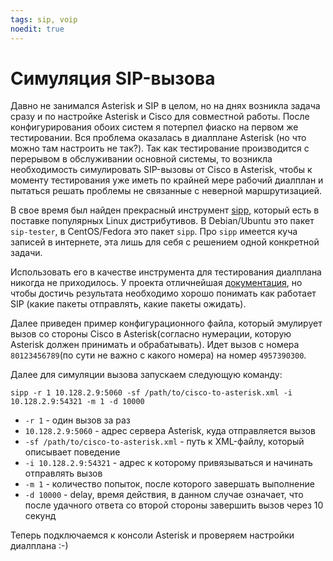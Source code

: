 ```yaml
---
tags: sip, voip
noedit: true
---
```


# Симуляция SIP-вызова

Давно не занимался Asterisk и SIP в целом, но на днях возникла задача сразу и по настройке Asterisk и Cisco для совместной работы. После конфигурирования обоих систем я потерпел фиаско на первом же тестировании. Вся проблема оказалась в диалплане Asterisk (но что можно там настроить не так?). Так как тестирование производится с перерывом в обслуживании основной системы, то возникла необходимость симулировать SIP-вызовы от Cisco в Asterisk, чтобы к моменту тестирования уже иметь по крайней мере рабочий диалплан и пытаться решать проблемы не связанные с неверной маршрутизацией.

В свое время был найден прекрасный инструмент [sipp](http://sipp.sourceforge.net/), который есть в поставке популярных Linux дистрибутивов. В Debian/Ubuntu это пакет `sip-tester`, в CentOS/Fedora это пакет `sipp`. Про `sipp` имеется куча записей в интернете, эта лишь для себя с решением одной конкретной задачи.

Использовать его в качестве инструмента для тестирования диалплана никогда не приходилось. У проекта отличнейшая [документация](http://sipp.sourceforge.net/doc/reference.html), но чтобы достичь результата необходимо хорошо понимать как работает SIP (какие пакеты отправлять, какие пакеты ожидать).

Далее приведен пример конфигурационного файла, который эмулирует вызов со стороны Cisco в Asterisk(согласно нумерации, которую Asterisk должен принимать и обрабатывать). Идет вызов с номера `80123456789`(по сути не важно с какого номера) на номер `4957390300`.

<script src="https://gist.github.com/anonymous/678d3a747b69bfac9404e5e085dcdede.js"></script>

Далее для симуляции вызова запускаем следующую команду:

    sipp -r 1 10.128.2.9:5060 -sf /path/to/cisco-to-asterisk.xml -i 10.128.2.9:54321 -m 1 -d 10000

* `-r 1` - один вызов за раз
* `10.128.2.9:5060` - адрес сервера Asterisk, куда отправляется вызов
* `-sf /path/to/cisco-to-asterisk.xml` - путь к XML-файлу, который описывает поведение
* `-i 10.128.2.9:54321` - адрес к которому привязываться и начинать отправлять вызов
* `-m 1` - количество попыток, после которого завершать выполнение
* `-d 10000` - delay, время действия, в данном случае означает, что после удачного ответа со второй стороны завершить вызов через 10 секунд

Теперь подключаемся к консоли Asterisk и проверяем настройки диалплана :-)

